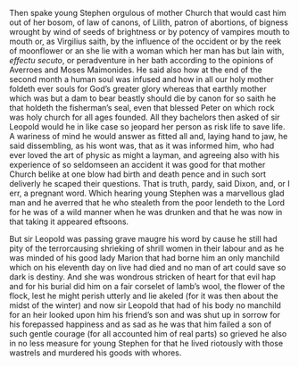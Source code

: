  Then spake young Stephen orgulous of mother Church
that would cast him out of her bosom, of law of canons, of Lilith,
patron of abortions, of bigness wrought by wind of seeds of brightness
or by potency of vampires mouth to mouth or, as Virgilius saith, by the
influence of the occident or by the reek of moonflower or an she lie
with a woman which her man has but lain with, *effectu secuto*, or
peradventure in her bath according to the opinions of Averroes and Moses
Maimonides. He said also how at the end of the second month a human soul
was infused and how in all our holy mother foldeth ever souls for God’s
greater glory whereas that earthly mother which was but a dam to bear
beastly should die by canon for so saith he that holdeth the fisherman’s
seal, even that blessed Peter on which rock was holy church for all ages
founded. All they bachelors then asked of sir Leopold would he in like
case so jeopard her person as risk life to save life. A wariness of mind
he would answer as fitted all and, laying hand to jaw, he said
dissembling, as his wont was, that as it was informed him, who had ever
loved the art of physic as might a layman, and agreeing also with his
experience of so seldomseen an accident it was good for that mother
Church belike at one blow had birth and death pence and in such sort
deliverly he scaped their questions. That is truth, pardy, said Dixon,
and, or I err, a pregnant word. Which hearing young Stephen was a
marvellous glad man and he averred that he who stealeth from the poor
lendeth to the Lord for he was of a wild manner when he was drunken and
that he was now in that taking it appeared eftsoons.

But sir Leopold was passing grave maugre his word by cause he still had
pity of the terrorcausing shrieking of shrill women in their labour and
as he was minded of his good lady Marion that had borne him an only
manchild which on his eleventh day on live had died and no man of art
could save so dark is destiny. And she was wondrous stricken of heart
for that evil hap and for his burial did him on a fair corselet of
lamb’s wool, the flower of the flock, lest he might perish utterly and
lie akeled (for it was then about the midst of the winter) and now sir
Leopold that had of his body no manchild for an heir looked upon him his
friend’s son and was shut up in sorrow for his forepassed happiness and
as sad as he was that him failed a son of such gentle courage (for all
accounted him of real parts) so grieved he also in no less measure for
young Stephen for that he lived riotously with those wastrels and
murdered his goods with whores.
